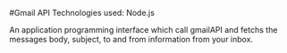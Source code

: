 #Gmail API
Technologies used: Node.js

An application programming interface which call gmailAPI and fetchs the messages body, subject, to and from information from your inbox. 

